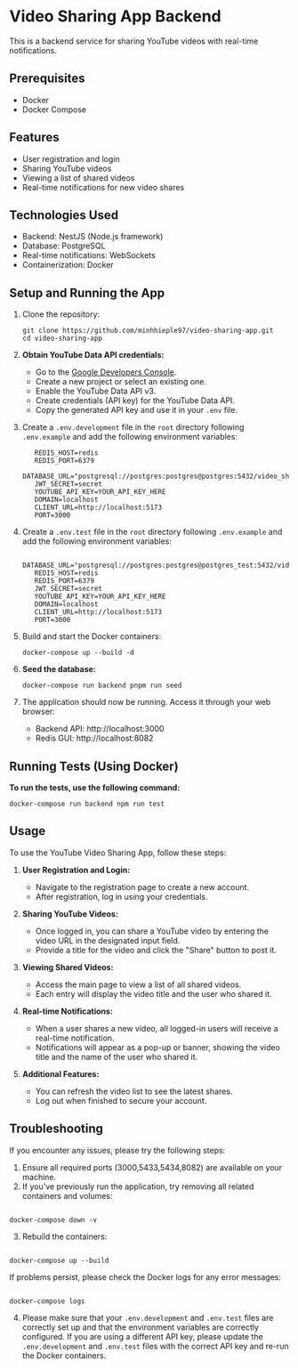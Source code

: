 # Video Sharing App Backend

This is a backend service for sharing YouTube videos with real-time notifications.

## Prerequisites

- Docker
- Docker Compose

## Features

- User registration and login
- Sharing YouTube videos
- Viewing a list of shared videos
- Real-time notifications for new video shares

## Technologies Used

- Backend: NestJS (Node.js framework)
- Database: PostgreSQL
- Real-time notifications: WebSockets
- Containerization: Docker

## Setup and Running the App

1. Clone the repository:

   ```
   git clone https://github.com/minhhieple97/video-sharing-app.git
   cd video-sharing-app
   ```

2. **Obtain YouTube Data API credentials:**

   - Go to the [Google Developers Console](https://console.developers.google.com/).
   - Create a new project or select an existing one.
   - Enable the YouTube Data API v3.
   - Create credentials (API key) for the YouTube Data API.
   - Copy the generated API key and use it in your `.env` file.

3. Create a `.env.development` file in the `root` directory following `.env.example` and add the following environment variables:

   ```
      REDIS_HOST=redis
      REDIS_PORT=6379
      DATABASE_URL="postgresql://postgres:postgres@postgres:5432/video_sharing"
      JWT_SECRET=secret
      YOUTUBE_API_KEY=YOUR_API_KEY_HERE
      DOMAIN=localhost
      CLIENT_URL=http://localhost:5173
      PORT=3000
   ```

4. Create a `.env.test` file in the `root` directory following `.env.example` and add the following environment variables:

   ```
      DATABASE_URL="postgresql://postgres:postgres@postgres_test:5432/video_sharing_test"
      REDIS_HOST=redis
      REDIS_PORT=6379
      JWT_SECRET=secret
      YOUTUBE_API_KEY=YOUR_API_KEY_HERE
      DOMAIN=localhost
      CLIENT_URL=http://localhost:5173
      PORT=3000
   ```

5. Build and start the Docker containers:

   ```
   docker-compose up --build -d
   ```

6. **Seed the database:**

   ```
   docker-compose run backend pnpm run seed
   ```

7. The application should now be running. Access it through your web browser:
   - Backend API: http://localhost:3000
   - Redis GUI: http://localhost:8082

## Running Tests (Using Docker)

**To run the tests, use the following command:**

```
docker-compose run backend npm run test
```

## Usage

To use the YouTube Video Sharing App, follow these steps:

1. **User Registration and Login:**

   - Navigate to the registration page to create a new account.
   - After registration, log in using your credentials.

2. **Sharing YouTube Videos:**

   - Once logged in, you can share a YouTube video by entering the video URL in the designated input field.
   - Provide a title for the video and click the "Share" button to post it.

3. **Viewing Shared Videos:**

   - Access the main page to view a list of all shared videos.
   - Each entry will display the video title and the user who shared it.

4. **Real-time Notifications:**

   - When a user shares a new video, all logged-in users will receive a real-time notification.
   - Notifications will appear as a pop-up or banner, showing the video title and the name of the user who shared it.

5. **Additional Features:**
   - You can refresh the video list to see the latest shares.
   - Log out when finished to secure your account.

## Troubleshooting

If you encounter any issues, please try the following steps:

1. Ensure all required ports (3000,5433,5434,8082) are available on your machine.
2. If you've previously run the application, try removing all related containers and volumes:

```

docker-compose down -v

```

3. Rebuild the containers:

```

docker-compose up --build

```

If problems persist, please check the Docker logs for any error messages:

```

docker-compose logs

```

4. Please make sure that your `.env.development` and `.env.test` files are correctly set up and that the environment variables are correctly configured. If you are using a different API key, please update the `.env.development` and `.env.test` files with the correct API key and re-run the Docker containers.
